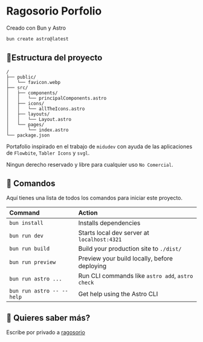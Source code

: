 # Ragosorio Porfolio

Creado con Bun y Astro

```sh
bun create astro@latest
```

## 🚀Estructura del proyecto



```text
/
├── public/
│   └── favicon.webp
├── src/
│   ├── components/
│   │   └── principalComponents.astro
│   ├── icons/
│   │   └── allTheIcons.astro
│   ├── layouts/
│   │   └── Layout.astro
│   └── pages/
│       └── index.astro
└── package.json
```

Portafolio inspirado en el trabajo de `midudev` con ayuda de las aplicaciones de `Flowbite`, `Tabler Icons` y `svgl`.

Ningun derecho reservado y libre para cualquier uso `No Comercial`.

## 🧞 Comandos

Aquí tienes una lista de todos los comandos para iniciar este proyecto.

| Command                   | Action                                           |
| :------------------------ | :----------------------------------------------- |
| `bun install`             | Installs dependencies                            |
| `bun run dev`             | Starts local dev server at `localhost:4321`      |
| `bun run build`           | Build your production site to `./dist/`          |
| `bun run preview`         | Preview your build locally, before deploying     |
| `bun run astro ...`       | Run CLI commands like `astro add`, `astro check` |
| `bun run astro -- --help` | Get help using the Astro CLI                     |

## 👀 Quieres saber más?
Escribe por privado a [ragosorio](https://instagram.com/ragosorio)